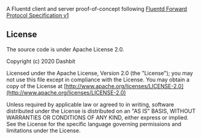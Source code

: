 A Fluentd client and server proof-of-concept following [Fluentd Forward Protocol Specification
v1](https://github.com/fluent/fluentd/wiki/Forward-Protocol-Specification-v1)

## License

The source code is under Apache License 2.0.

Copyright (c) 2020 Dashbit

Licensed under the Apache License, Version 2.0 (the "License");
you may not use this file except in compliance with the License.
You may obtain a copy of the License at [http://www.apache.org/licenses/LICENSE-2.0](http://www.apache.org/licenses/LICENSE-2.0)

Unless required by applicable law or agreed to in writing, software
distributed under the License is distributed on an "AS IS" BASIS,
WITHOUT WARRANTIES OR CONDITIONS OF ANY KIND, either express or implied.
See the License for the specific language governing permissions and
limitations under the License.
